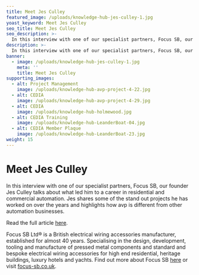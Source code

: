 ```yaml
---
title: Meet Jes Culley
featured_image: /uploads/knowledge-hub-jes-culley-1.jpg
yoast_keyword: Meet Jes Culley
seo_title: Meet Jes Culley
seo_description: >-
  In this interview with one of our specialist partners, Focus SB, our founder Jes Culley talks about what led him to a career in residential and commercial automation. 
description: >-
  In this interview with one of our specialist partners, Focus SB, our founder Jes Culley talks about what led him to a career in residential and commercial automation. 
banner:
  - image: /uploads/knowledge-hub-jes-culley-1.jpg
    meta: ''
    title: Meet Jes Culley
supporting_images:
  - alt: Project Management
    image: /uploads/knowledge-hub-avp-project-4-22.jpg
  - alt: CEDIA
    image: /uploads/knowledge-hub-avp-project-4-29.jpg
  - alt: CEDIA
    image: /uploads/knowledge-hub-holmewood.jpg
  - alt: CEDIA Training
    image: /uploads/knowledge-hub-LeanderBoat-04.jpg
  - alt: CEDIA Member Plaque
    image: /uploads/knowledge-hub-LeanderBoat-23.jpg
weight: 15
---
```


# Meet Jes Culley

In this interview with one of our specialist partners, Focus SB, our founder Jes Culley talks about what led him to a career in residential and commercial automation. Jes shares some of the stand out projects he has worked on over the years and highlights how avp is different from other automation businesses.

Read the full article [here](https://www.focus-sb.co.uk/blog/avp-group-jes-culley).

Focus SB Ltd® is a British electrical wiring accessories manufacturer, established for almost 40 years. Specialising in the design, development, tooling and manufacture of pressed metal components and standard and bespoke electrical wiring accessories for high end residential, heritage buildings, luxury hotels and yachts. Find out more about Focus SB [here](https://www.avp-group.co.uk/knowledge-hub/focus-sb/) or visit [focus-sb.co.uk](https://www.focus-sb.co.uk/).
